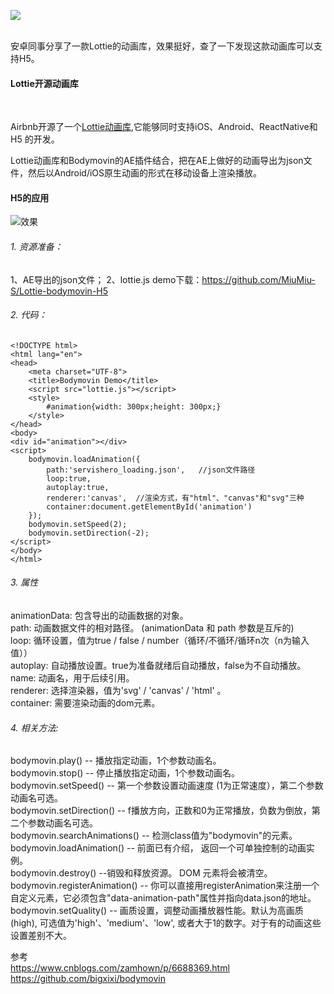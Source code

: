 ![](http://upload-images.jianshu.io/upload_images/3888312-946c2d3d5ffd16f2.gif?imageMogr2/auto-orient/strip%7CimageView2/2/w/1240)

<br>
安卓同事分享了一款Lottie的动画库，效果挺好，查了一下发现这款动画库可以支持H5。

#### Lottie开源动画库
 

Airbnb开源了一个[Lottie动画库](https://github.com/airbnb/lottie-web),它能够同时支持iOS、Android、ReactNative和H5
的开发。

Lottie动画库和Bodymovin的AE插件结合，把在AE上做好的动画导出为json文件，然后以Android/iOS原生动画的形式在移动设备上渲染播放。

#### H5的应用
![效果](http://upload-images.jianshu.io/upload_images/3888312-79d8c566161e719c.gif?imageMogr2/auto-orient/strip%7CimageView2/2/w/1240)
###### 1. 资源准备：
1、AE导出的json文件；
2、lottie.js
demo下载：https://github.com/MiuMiu-S/Lottie-bodymovin-H5

###### 2. 代码：
```
<!DOCTYPE html>
<html lang="en">
<head>
    <meta charset="UTF-8">
    <title>Bodymovin Demo</title>
    <script src="lottie.js"></script>
    <style>
        #animation{width: 300px;height: 300px;}
    </style>
</head>
<body>
<div id="animation"></div>
<script>
    bodymovin.loadAnimation({
        path:'servishero_loading.json',   //json文件路径
        loop:true,
        autoplay:true,
        renderer:'canvas',  //渲染方式，有"html"、"canvas"和"svg"三种
        container:document.getElementById('animation')
    });
    bodymovin.setSpeed(2);
    bodymovin.setDirection(-2);
</script>
</body>
</html>
```
###### 3. 属性
animationData: 包含导出的动画数据的对象。<br/>
path: 动画数据文件的相对路径。 (animationData 和 path 参数是互斥的)<br/>
loop: 循环设置，值为true / false / number（循环/不循环/循环n次（n为输入值））<br/>
autoplay: 自动播放设置。true为准备就绪后自动播放，false为不自动播放。<br/>
name: 动画名，用于后续引用。<br/>
renderer: 选择渲染器，值为'svg' / 'canvas' / 'html' 。<br/>
container: 需要渲染动画的dom元素。

###### 4. 相关方法:
bodymovin.play() -- 播放指定动画，1个参数动画名。<br/>
bodymovin.stop() -- 停止播放指定动画，1个参数动画名。<br/>
bodymovin.setSpeed() -- 第一个参数设置动画速度 (1为正常速度），第二个参数动画名可选。<br/>
bodymovin.setDirection() -- f播放方向，正数和0为正常播放，负数为倒放，第二个参数动画名可选。<br/>
bodymovin.searchAnimations() -- 检测class值为"bodymovin"的元素。<br/>
bodymovin.loadAnimation() -- 前面已有介绍， 返回一个可单独控制的动画实例。<br/>
bodymovin.destroy() --销毁和释放资源。 DOM 元素将会被清空。<br/>
bodymovin.registerAnimation() -- 你可以直接用registerAnimation来注册一个自定义元素，它必须包含"data-animation-path"属性并指向data.json的地址。<br/>
bodymovin.setQuality() -- 画质设置，调整动画播放器性能。默认为高画质(high), 可选值为'high'、'medium'、'low', 或者大于1的数字。对于有的动画这些设置差别不大。


参考<br/>
https://www.cnblogs.com/zamhown/p/6688369.html<br/>
https://github.com/bigxixi/bodymovin